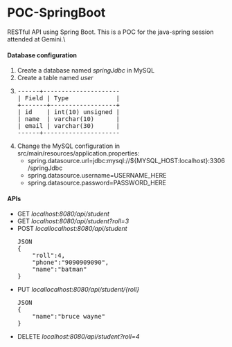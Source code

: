 # POC-SpringBoot
RESTful API using Spring Boot. This is a POC for the java-spring session attended at Gemini.\
<h4>Database configuration</h4>
<ol>
<li> Create a database named <em>springJdbc</em> in MySQL</li>
<li> Create a table named <em>user</em></li>
<li>
<pre>------+---------------------
| Field | Type             |
+-------+------------------+
| id    | int(10) unsigned |
| name  | varchar(10)      |
| email | varchar(30)      |
------+---------------------</pre>
</li>
<li>
Change the MySQL configuration in src/main/resources/application.properties:
<ul>
<li> spring.datasource.url=jdbc:mysql://${MYSQL_HOST:localhost}:3306/springJdbc</li>
<li> spring.datasource.username=USERNAME_HERE</li>
<li> spring.datasource.password=PASSWORD_HERE<br> </li>
</ul>
</li>
</ol>
<h4>APIs</h4>
<ul>
<li>GET <em>localhost:8080/api/student</em> </li>
<li>GET <em>localhost:8080/api/student?roll=3</em></li>
<li>POST <em>locallocalhost:8080/api/student</em> <br>
<pre>JSON
{
	"roll":4,
	"phone":"9090909090",
	"name":"batman"
}
</pre>
</li>
<li>PUT <em>locallocalhost:8080/api/student/{roll}</em> <br>
<pre>JSON
{
	"name":"bruce wayne"
}
</pre>
<li>DELETE <em>localhost:8080/api/student?roll=4 </em> </li>
</ul>
